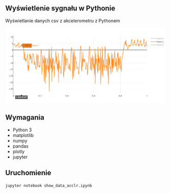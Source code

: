 ## Wyświetlenie sygnału w Pythonie

Wyświetlanie danych csv z akcelerometru z Pythonem

![alt text](https://github.com/olafkrawczyk/python_signal/raw/master/plotY.PNG "Plot screenshot")

## Wymagania
* Python 3
* matplotlib
* numpy
* pandas
* plotly
* jupyter

## Uruchomienie
`jupyter notebook show_data_acclr.ipynb`
